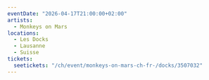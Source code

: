 ```yaml
---
eventDate: "2026-04-17T21:00:00+02:00"
artists:
  - Monkeys on Mars
locations:
  - Les Docks
  - Lausanne
  - Suisse
tickets:
  seetickets: "/ch/event/monkeys-on-mars-ch-fr-/docks/3507032"
---
```

